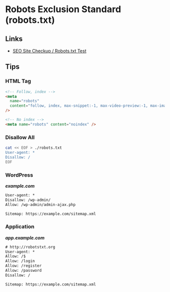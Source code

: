 # Robots Exclusion Standard (robots.txt)

<!--
https://www.websiteplanet.com/webtools/robots-txt/result/?url=https%3A%2F%2Fhml.us.dellexpertprogram.com%2Frobots.txt
https://en.ryte.com/free-tools/robots-txt/?refresh=1&url=https%3A%2F%2Fhml.us.dellexpertprogram.com&useragent=Googlebot&submit=Evaluate
-->

## Links

- [SEO Site Checkup / Robots.txt Test](https://seositecheckup.com/tools/robotstxt-test)

## Tips

### HTML Tag

```html
<!-- Follow, index -->
<meta
  name="robots"
  content="follow, index, max-snippet:-1, max-video-preview:-1, max-image-preview:large"
/>

<!-- No index -->
<meta name="robots" content="noindex" />
```

<!--
X-Robots-Tag
-->

### Disallow All

```sh
cat << EOF > ./robots.txt
User-agent: *
Disallow: /
EOF
```

### WordPress

**_example.com_**

```txt
User-agent: *
Disallow: /wp-admin/
Allow: /wp-admin/admin-ajax.php

Sitemap: https://example.com/sitemap.xml
```

### Application

**_app.example.com_**

```txt
# http://robotstxt.org
User-agent: *
Allow: /$
Allow: /login
Allow: /register
Allow: /password
Disallow: /

Sitemap: https://example.com/sitemap.xml
```
